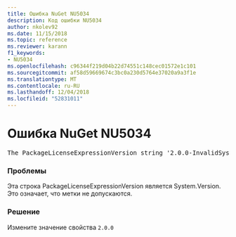 ```yaml
---
title: Ошибка NuGet NU5034
description: Код ошибки NU5034
author: nkolev92
ms.date: 11/15/2018
ms.topic: reference
ms.reviewer: karann
f1_keywords:
- NU5034
ms.openlocfilehash: c96344f219d04b22d74551c148cec01572e1c101
ms.sourcegitcommit: af58d59669674c3bc0a230d5764e37020a9a3f1e
ms.translationtype: MT
ms.contentlocale: ru-RU
ms.lasthandoff: 12/04/2018
ms.locfileid: "52831011"
---
```

# <a name="nuget-error-nu5034"></a>Ошибка NuGet NU5034
<pre>The PackageLicenseExpressionVersion string '2.0.0-InvalidSystemVersion' is not a valid version.</pre>

### <a name="issue"></a>Проблемы

Эта строка PackageLicenseExpressionVersion является System.Version. Это означает, что метки не допускаются.

### <a name="solution"></a>Решение

Измените значение свойства `2.0.0`

